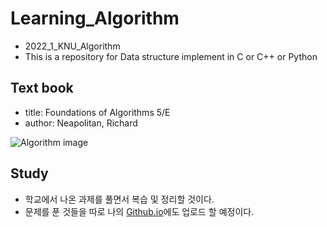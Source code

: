 # Learning_Algorithm
- 2022_1_KNU_Algorithm
- This is a repository for Data structure implement in C or C++ or Python

## Text book
- title: Foundations of Algorithms 5/E
- author: Neapolitan, Richard

![Algorithm image](http://image.kyobobook.co.kr/images/book/large/190/l9781284049190.jpg)


## Study
- 학교에서 나온 과제를 풀면서 복습 및 정리할 것이다.
- 문제를 푼 것들을 따로 나의 [Github.io](https://mn1121m.github.io/myblog/)에도 업로드 할 예정이다.
